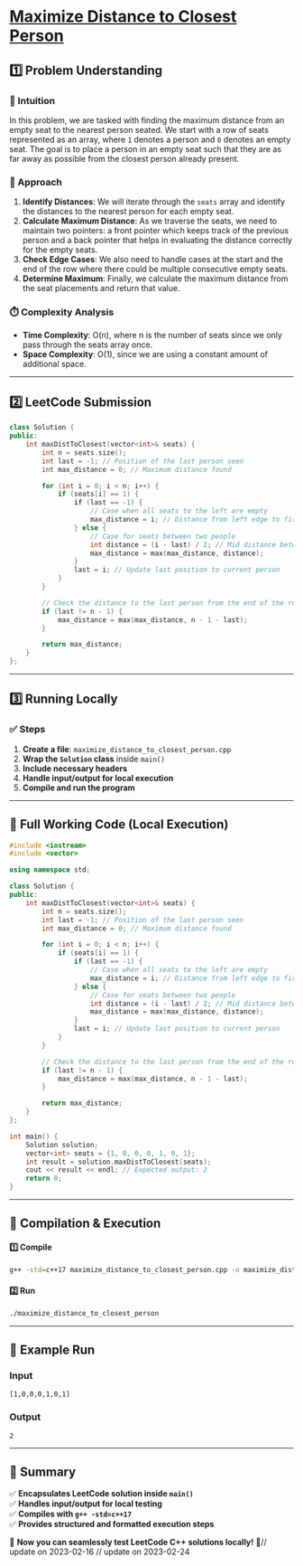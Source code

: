 # **[Maximize Distance to Closest Person](https://leetcode.com/problems/maximize-distance-to-closest-person/description/)**  

## **1️⃣ Problem Understanding**  
### **📌 Intuition**  
In this problem, we are tasked with finding the maximum distance from an empty seat to the nearest person seated. We start with a row of seats represented as an array, where `1` denotes a person and `0` denotes an empty seat. The goal is to place a person in an empty seat such that they are as far away as possible from the closest person already present.

### **🚀 Approach**  
1. **Identify Distances**: We will iterate through the `seats` array and identify the distances to the nearest person for each empty seat. 
2. **Calculate Maximum Distance**: As we traverse the seats, we need to maintain two pointers: a front pointer which keeps track of the previous person and a back pointer that helps in evaluating the distance correctly for the empty seats.
3. **Check Edge Cases**: We also need to handle cases at the start and the end of the row where there could be multiple consecutive empty seats.
4. **Determine Maximum**: Finally, we calculate the maximum distance from the seat placements and return that value.

### **⏱️ Complexity Analysis**  
- **Time Complexity**: O(n), where n is the number of seats since we only pass through the seats array once.
- **Space Complexity**: O(1), since we are using a constant amount of additional space.

---  

## **2️⃣ LeetCode Submission**  
```cpp
class Solution {
public:
    int maxDistToClosest(vector<int>& seats) {
        int n = seats.size();
        int last = -1; // Position of the last person seen
        int max_distance = 0; // Maximum distance found

        for (int i = 0; i < n; i++) {
            if (seats[i] == 1) {
                if (last == -1) {
                    // Case when all seats to the left are empty
                    max_distance = i; // Distance from left edge to first person
                } else {
                    // Case for seats between two people
                    int distance = (i - last) / 2; // Mid distance between two persons
                    max_distance = max(max_distance, distance);
                }
                last = i; // Update last position to current person
            }
        }

        // Check the distance to the last person from the end of the row
        if (last != n - 1) {
            max_distance = max(max_distance, n - 1 - last);
        }

        return max_distance;
    }
};  
```

---  

## **3️⃣ Running Locally**  
### **✅ Steps**  
1. **Create a file**: `maximize_distance_to_closest_person.cpp`  
2. **Wrap the `Solution` class** inside `main()`  
3. **Include necessary headers**  
4. **Handle input/output for local execution**  
5. **Compile and run the program**  

---  

## **📝 Full Working Code (Local Execution)**  
```cpp
#include <iostream>
#include <vector>

using namespace std;

class Solution {
public:
    int maxDistToClosest(vector<int>& seats) {
        int n = seats.size();
        int last = -1; // Position of the last person seen
        int max_distance = 0; // Maximum distance found

        for (int i = 0; i < n; i++) {
            if (seats[i] == 1) {
                if (last == -1) {
                    // Case when all seats to the left are empty
                    max_distance = i; // Distance from left edge to first person
                } else {
                    // Case for seats between two people
                    int distance = (i - last) / 2; // Mid distance between two persons
                    max_distance = max(max_distance, distance);
                }
                last = i; // Update last position to current person
            }
        }

        // Check the distance to the last person from the end of the row
        if (last != n - 1) {
            max_distance = max(max_distance, n - 1 - last);
        }

        return max_distance;
    }
};

int main() {
    Solution solution;
    vector<int> seats = {1, 0, 0, 0, 1, 0, 1};
    int result = solution.maxDistToClosest(seats);
    cout << result << endl; // Expected output: 2
    return 0;
}
```  

---  

## **🔧 Compilation & Execution**  
#### **1️⃣ Compile**  
```bash
g++ -std=c++17 maximize_distance_to_closest_person.cpp -o maximize_distance_to_closest_person
```  

#### **2️⃣ Run**  
```bash
./maximize_distance_to_closest_person
```  

---  

## **🎯 Example Run**  
### **Input**  
```
[1,0,0,0,1,0,1]
```  
### **Output**  
```
2
```  

---  

## **📌 Summary**  
✅ **Encapsulates LeetCode solution inside `main()`**  
✅ **Handles input/output for local testing**  
✅ **Compiles with `g++ -std=c++17`**  
✅ **Provides structured and formatted execution steps**  

🚀 **Now you can seamlessly test LeetCode C++ solutions locally!** 🚀// update on 2023-02-16
// update on 2023-02-24
